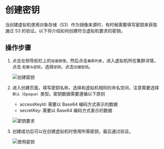 # 创建密钥

当创建虚拟机使用对象存储（S3）作为镜像来源时，有时候需要填写密钥来获取通过 S3 的验证。以下将介绍如何创建符合虚拟机要求的密钥。

## 操作步骤

1. 点击左侧导航栏上的`容器管理`，然后点击`集群列表`，进入虚拟机所在集群详情，点击 `配置与密钥`，选择`密钥`，点击`创建密钥`。

    ![创建密钥](https://docs.daocloud.io/daocloud-docs-images/docs/zh/docs/virtnest/images/secret01.png)

2. 进入创建页面，填写密钥名称，选择和虚拟机相同的命名空间，注意需要选择`默认（Opaque）`类型。密钥数据需要遵循以下原则

    - accessKeyId: 需要以 Base64 编码方式表示的数据
    - secretKey: 需要以 Base64 编码方式表示的数据

    ![密钥要求](https://docs.daocloud.io/daocloud-docs-images/docs/zh/docs/virtnest/images/secret02.png)

3. 创建成功后可以在创建虚拟机时使用所需密钥，最后通过验证。

    ![使用密钥](https://docs.daocloud.io/daocloud-docs-images/docs/zh/docs/virtnest/images/secret03.png)
